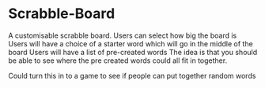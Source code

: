 # Scrabble-Board
A customisable scrabble board. Users can select how big the board is
Users will have a choice of a starter word which will go in the middle of the board
Users will have a list of pre-created words 
The idea is that you should be able to see where the pre created words could all fit in together.

Could turn this in to a game to see if people can put together random words
